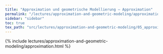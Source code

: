 ```yaml
---
title: "Approximation und geometrische Modellierung – Approximation"
permalink: "/lectures/approximation-and-geometric-modeling/approximation.html"
sidebar: "sidebar"
toc: true
tex_path: "src/lectures/approximation-and-geometric-modeling/05_approximation.tex"
---
```


{% include lectures/approximation-and-geometric-modeling/approximation.html %}